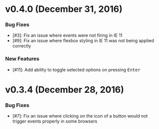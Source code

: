# v0.4.0 (December 31, 2016)

### Bug Fixes

* [#3]: Fix an issue where events were not firing in IE 11
* [#9]: Fix an issue where flexbox styling in IE 11 was not being applied correctly

### New Features

* [#11]: Add ability to toggle selected options on pressing <kbd>Enter</kbd>

# v0.3.4 (December 28, 2016)

### Bug Fixes

* [#7]: Fix an issue where clicking on the icon of a button would not trigger events properly in some browsers
